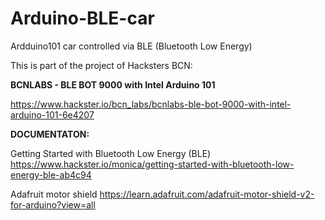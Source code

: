 # Arduino-BLE-car
Ardduino101 car controlled via BLE (Bluetooth Low Energy)

This is part of the project of Hacksters BCN:

**BCNLABS - BLE BOT 9000 with Intel Arduino 101**

https://www.hackster.io/bcn_labs/bcnlabs-ble-bot-9000-with-intel-arduino-101-6e4207

**DOCUMENTATON:**

Getting Started with Bluetooth Low Energy (BLE)
https://www.hackster.io/monica/getting-started-with-bluetooth-low-energy-ble-ab4c94

Adafruit motor shield
https://learn.adafruit.com/adafruit-motor-shield-v2-for-arduino?view=all
